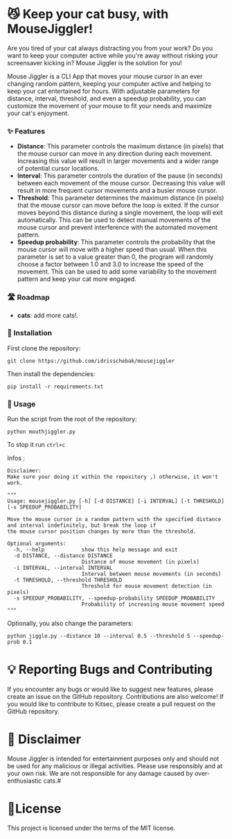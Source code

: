 # 😼 Keep your cat busy, with MouseJiggler! 

Are you tired of your cat always distracting you from your work? Do you want to keep your computer active while you're away without risking your screensaver kicking in? Mouse Jiggler is the solution for you!

Mouse Jiggler is a CLI App that moves your mouse cursor in an ever changing random pattern, keeping your computer active and helping to keep your cat entertained for hours. With adjustable parameters for distance, interval, threshold, and even a speedup probability, you can customize the movement of your mouse to fit your needs and maximize your cat's enjoyment.

### ✨ Features

- **Distance**: This parameter controls the maximum distance (in pixels) that the mouse cursor can move in any direction during each movement. Increasing this value will result in larger movements and a wider range of potential cursor locations.
- **Interval**: This parameter controls the duration of the pause (in seconds) between each movement of the mouse cursor. Decreasing this value will result in more frequent cursor movements and a busier mouse cursor.
- **Threshold**: This parameter determines the maximum distance (in pixels) that the mouse cursor can move before the loop is exited. If the cursor moves beyond this distance during a single movement, the loop will exit automatically. This can be used to detect manual movements of the mouse cursor and prevent interference with the automated movement pattern.
- **Speedup probability**: This parameter controls the probability that the mouse cursor will move with a higher speed than usual. When this parameter is set to a value greater than 0, the program will randomly choose a factor between 1.0 and 3.0 to increase the speed of the movement. This can be used to add some variability to the movement pattern and keep your cat more engaged.


### 🛣️ Roadmap

- **cats**: add more cats!.

### 🚀 Installation 

First clone the repository:

```
git clone https://github.com/idrisschebak/mousejiggler
```

Then install the dependencies:

```
pip install -r requirements.txt
```

### 📝 Usage

Run the script from the root of the repository:

```
python mouthjiggler.py
```

To stop it run ```ctrl+c```


Infos :
```
Disclaimer:
Make sure your doing it within the repository ,) otherwise, it won't work.

"""
Usage: mousejiggler.py [-h] [-d DISTANCE] [-i INTERVAL] [-t THRESHOLD] [-s SPEEDUP_PROBABILITY]

Move the mouse cursor in a random pattern with the specified distance and interval indefinitely, but break the loop if
the mouse cursor position changes by more than the threshold.

Optional arguments:
  -h, --help            show this help message and exit
  -d DISTANCE, --distance DISTANCE
                        Distance of mouse movement (in pixels)
  -i INTERVAL, --interval INTERVAL
                        Interval between mouse movements (in seconds)
  -t THRESHOLD, --threshold THRESHOLD
                        Threshold for mouse movement detection (in pixels)
  -s SPEEDUP_PROBABILITY, --speedup-probability SPEEDUP_PROBABILITY
                        Probability of increasing mouse movement speed
"""
```

Optionally, you also change the parameters:

```
python jiggle.py --distance 10 --interval 0.5 --threshold 5 --speedup-prob 0.1
```

# 💡 Reporting Bugs and Contributing

If you encounter any bugs or would like to suggest new features, please create an issue on the GitHub repository. Contributions are also welcome! If you would like to contribute to Kitsec, please create a pull request on the GitHub repository.

# 🚨 Disclaimer

Mouse Jiggler is intended for entertainment purposes only and should not be used for any malicious or illegal activities. Please use responsibly and at your own risk. We are not responsible for any damage caused by over-enthusiastic cats.# 

# 🔖License

This project is licensed under the terms of the MIT license.